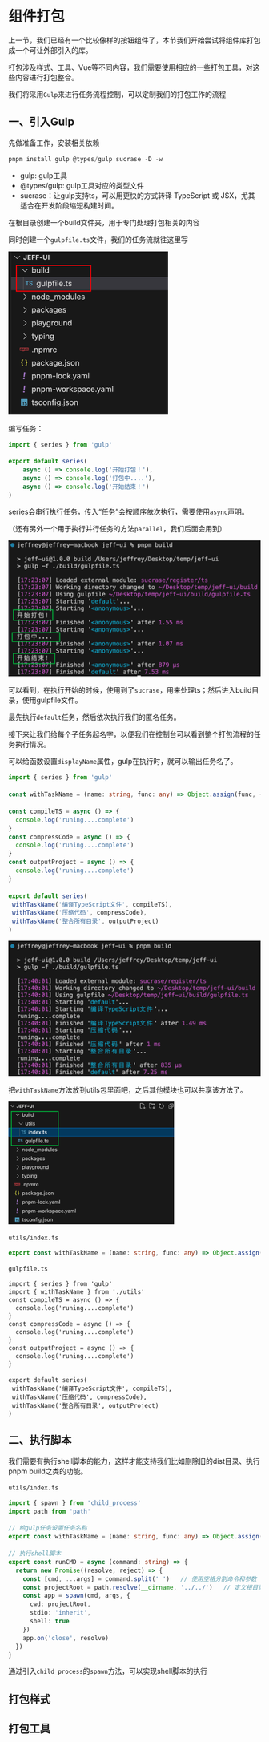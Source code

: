 # 组件打包

上一节，我们已经有一个比较像样的按钮组件了，本节我们开始尝试将组件库打包成一个可让外部引入的库。

打包涉及样式、工具、Vue等不同内容，我们需要使用相应的一些打包工具，对这些内容进行打包整合。

我们将采用`Gulp`来进行任务流程控制，可以定制我们的打包工作的流程



## 一、引入Gulp

先做准备工作，安装相关依赖

```ts
pnpm install gulp @types/gulp sucrase -D -w
```

- gulp: gulp工具
- @types/gulp: gulp工具对应的类型文件
- sucrase：让gulp支持ts，可以用更快的方式转译 TypeScript 或 JSX，尤其适合在开发阶段缩短构建时间。



在根目录创建一个build文件夹，用于专门处理打包相关的内容

同时创建一个`gulpfile.ts`文件，我们的任务流就往这里写

<img src="markdown_assets/image-20250413171554421.png" alt="image-20250413171554421" style="zoom: 50%;" />

编写任务：

```typescript
import { series } from 'gulp'

export default series(
	async () => console.log('开始打包！'),
	async () => console.log('打包中....'),
	async () => console.log('开始结束！')
)
```

series会串行执行任务，传入“任务”会按顺序依次执行，需要使用`async`声明。

（还有另外一个用于执行并行任务的方法`parallel`，我们后面会用到）

<img src="markdown_assets/image-20250413172336557.png" alt="image-20250413172336557" style="zoom: 50%;" />

可以看到，在执行开始的时候，使用到了`sucrase`，用来处理ts；然后进入build目录，使用gulpfile文件。

最先执行`default`任务，然后依次执行我们的匿名任务。



接下来让我们给每个子任务起名字，以便我们在控制台可以看到整个打包流程的任务执行情况。

可以给函数设置`displayName`属性，gulp在执行时，就可以输出任务名了。

```typescript
import { series } from 'gulp'

const withTaskName = (name: string, func: any) => Object.assign(func, { displayName: name })

const compileTS = async () => {
  console.log('runing....complete')
}
const compressCode = async () => {
  console.log('runing....complete')
}
const outputProject = async () => {
  console.log('runing....complete')
}

export default series(
 withTaskName('编译TypeScript文件', compileTS),
 withTaskName('压缩代码', compressCode),
 withTaskName('整合所有目录', outputProject)
)
```

<img src="markdown_assets/image-20250413174130230.png" alt="image-20250413174130230" style="zoom:50%;" />

把`withTaskName`方法放到utils包里面吧，之后其他模块也可以共享该方法了。

<img src="markdown_assets/image-20250413175105352.png" alt="image-20250413175105352" style="zoom: 33%;" />

`utils/index.ts`

```typescript
export const withTaskName = (name: string, func: any) => Object.assign(func, { displayName: name })
```

`gulpfile.ts`

```typescript{2}
import { series } from 'gulp'
import { withTaskName } from './utils'
const compileTS = async () => {
  console.log('runing....complete')
}
const compressCode = async () => {
  console.log('runing....complete')
}
const outputProject = async () => {
  console.log('runing....complete')
}

export default series(
 withTaskName('编译TypeScript文件', compileTS),
 withTaskName('压缩代码', compressCode),
 withTaskName('整合所有目录', outputProject)
)
```



## 二、执行脚本

我们需要有执行shell脚本的能力，这样才能支持我们比如删除旧的dist目录、执行pnpm build之类的功能。

`utils/index.ts`

```typescript
import { spawn } from 'child_process'
import path from 'path'

// 给gulp任务设置任务名称
export const withTaskName = (name: string, func: any) => Object.assign(func, { displayName: name })

// 执行shell脚本
export const runCMD = async (command: string) => {
  return new Promise((resolve, reject) => {
    const [cmd, ...args] = command.split(' ')	// 使用空格分割命令和参数
    const projectRoot = path.resolve(__dirname, '../../')	// 定义根目录路径
    const app = spawn(cmd, args, {
      cwd: projectRoot,
      stdio: 'inherit',
      shell: true
    })
    app.on('close', resolve)
  })
}
```

通过引入`child_process`的`spawn`方法，可以实现shell脚本的执行



## 打包样式

## 打包工具